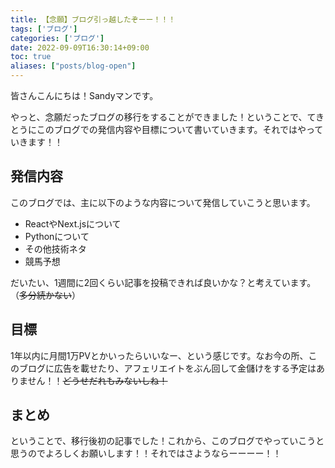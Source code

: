 ```yaml
---
title: 【念願】ブログ引っ越したぞーー！！！
tags: ['ブログ']
categories: ['ブログ']
date: 2022-09-09T16:30:14+09:00
toc: true
aliases: ["posts/blog-open"]
---
```


皆さんこんにちは！Sandyマンです。

やっと、念願だったブログの移行をすることができました！ということで、てきとうにこのブログでの発信内容や目標について書いていきます。それではやっていきます！！

## 発信内容
このブログでは、主に以下のような内容について発信していこうと思います。
- ReactやNext.jsについて
- Pythonについて
- その他技術ネタ
- 競馬予想

だいたい、1週間に2回くらい記事を投稿できれば良いかな？と考えています。（~~多分続かない~~）

## 目標
1年以内に月間1万PVとかいったらいいなー、という感じです。なお今の所、このブログに広告を載せたり、アフェリエイトをぶん回して金儲けをする予定はありません！！~~どうせだれもみないしね！~~

## まとめ
ということで、移行後初の記事でした！これから、このブログでやっていこうと思うのでよろしくお願いします！！それではさようならーーーー！！